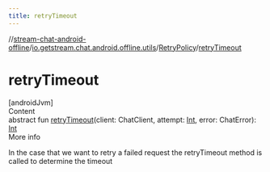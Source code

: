 ```yaml
---
title: retryTimeout
---
```

//[stream-chat-android-offline](../../../index.md)/[io.getstream.chat.android.offline.utils](../index.md)/[RetryPolicy](index.md)/[retryTimeout](retryTimeout.md)



# retryTimeout  
[androidJvm]  
Content  
abstract fun [retryTimeout](retryTimeout.md)(client: ChatClient, attempt: [Int](https://kotlinlang.org/api/latest/jvm/stdlib/kotlin/-int/index.html), error: ChatError): [Int](https://kotlinlang.org/api/latest/jvm/stdlib/kotlin/-int/index.html)  
More info  


In the case that we want to retry a failed request the retryTimeout method is called to determine the timeout

  



